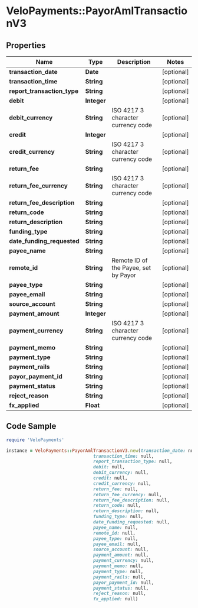 # VeloPayments::PayorAmlTransactionV3

## Properties

Name | Type | Description | Notes
------------ | ------------- | ------------- | -------------
**transaction_date** | **Date** |  | [optional] 
**transaction_time** | **String** |  | [optional] 
**report_transaction_type** | **String** |  | [optional] 
**debit** | **Integer** |  | [optional] 
**debit_currency** | **String** | ISO 4217 3 character currency code | [optional] 
**credit** | **Integer** |  | [optional] 
**credit_currency** | **String** | ISO 4217 3 character currency code | [optional] 
**return_fee** | **String** |  | [optional] 
**return_fee_currency** | **String** | ISO 4217 3 character currency code | [optional] 
**return_fee_description** | **String** |  | [optional] 
**return_code** | **String** |  | [optional] 
**return_description** | **String** |  | [optional] 
**funding_type** | **String** |  | [optional] 
**date_funding_requested** | **String** |  | [optional] 
**payee_name** | **String** |  | [optional] 
**remote_id** | **String** | Remote ID of the Payee, set by Payor | [optional] 
**payee_type** | **String** |  | [optional] 
**payee_email** | **String** |  | [optional] 
**source_account** | **String** |  | [optional] 
**payment_amount** | **Integer** |  | [optional] 
**payment_currency** | **String** | ISO 4217 3 character currency code | [optional] 
**payment_memo** | **String** |  | [optional] 
**payment_type** | **String** |  | [optional] 
**payment_rails** | **String** |  | [optional] 
**payor_payment_id** | **String** |  | [optional] 
**payment_status** | **String** |  | [optional] 
**reject_reason** | **String** |  | [optional] 
**fx_applied** | **Float** |  | [optional] 

## Code Sample

```ruby
require 'VeloPayments'

instance = VeloPayments::PayorAmlTransactionV3.new(transaction_date: null,
                                 transaction_time: null,
                                 report_transaction_type: null,
                                 debit: null,
                                 debit_currency: null,
                                 credit: null,
                                 credit_currency: null,
                                 return_fee: null,
                                 return_fee_currency: null,
                                 return_fee_description: null,
                                 return_code: null,
                                 return_description: null,
                                 funding_type: null,
                                 date_funding_requested: null,
                                 payee_name: null,
                                 remote_id: null,
                                 payee_type: null,
                                 payee_email: null,
                                 source_account: null,
                                 payment_amount: null,
                                 payment_currency: null,
                                 payment_memo: null,
                                 payment_type: null,
                                 payment_rails: null,
                                 payor_payment_id: null,
                                 payment_status: null,
                                 reject_reason: null,
                                 fx_applied: null)
```



